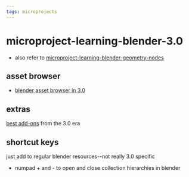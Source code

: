 ```yaml
---
tags: microprojects
---
```

# microproject-learning-blender-3.0


* also refer to [microproject-learning-blender-geometry-nodes](/YFcmngPtQyyaZZI8Gk3aeg)

## asset browser

* [blender asset browser in 3.0](https://www.youtube.com/watch?v=G4DjNSxlxSM)



## extras

[best add-ons](https://www.youtube.com/watch?v=2fbfOOU_XCM) from the 3.0 era

## shortcut keys

just add to regular blender resources--not really 3.0 specific

* numpad + and - to open and close collection hierarchies in blender